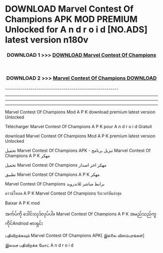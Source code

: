 # DOWNLOAD Marvel Contest Of Champions  APK MOD PREMIUM Unlocked for A n d r o i d [NO.ADS] latest version n180v 



<div align="center">

<h3>DOWNLOAD 1 >>> <a href="https://getmod2.web.app/?judul=Marvel Contest Of Champions ">DOWNLOAD Marvel Contest Of Champions </a></h3><br>

<h3>DOWNLOAD 2 >>> <a href="https://getmod2.web.app/?judul=Marvel Contest Of Champions ">Marvel Contest Of Champions  DOWNLOAD </a></h3>

</div>
----------------------------------------------------------

----------------------------------------------------------

----------------------------------------------------------

----------------------------------------------------------

Marvel Contest Of Champions  Mod A P K download premium latest version Unlocked

Télécharger Marvel Contest Of Champions  A P K pour A n d r o i d Gratuit

download Marvel Contest Of Champions  Mod A P K premium latest version Unlocked

تحميل Marvel Contest Of Champions  APK - تنزيل برنامج Marvel Contest Of Champions  A P K مهكر

تحميل Marvel Contest Of Champions  مهكر اخر اصدار

تطبيق Marvel Contest Of Champions  A P K مهكر

Marvel Contest Of Champions  برابط مباشر للاندرويد

ดาวน์โหลด A P K Marvel Contest Of Champions  รับเวอร์ชันล่าสุด

Baixar A P K mod

အက်ပ်ကို ဒေါင်းလုဒ်လုပ်ပါ။ Marvel Contest Of Champions  A P K အမည်သည်ကူကိုင်Andriod ဗားရှင်း

பதிவிறக்கவும் Marvel Contest Of Champions  APK[ இல்லை விளம்பரங்கள்] 
 
இலவச பதிவிறக்க மோட் A n d r o i d



